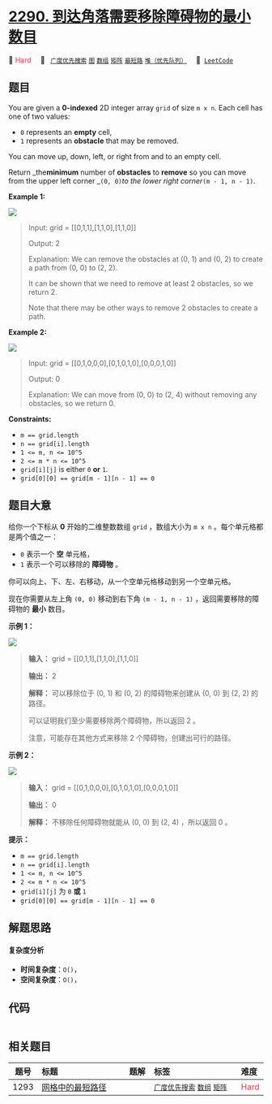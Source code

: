 # [2290. 到达角落需要移除障碍物的最小数目](https://leetcode.com/problems/minimum-obstacle-removal-to-reach-corner)

🔴 <font color=#ff334b>Hard</font>&emsp; 🔖&ensp; [`广度优先搜索`](/leetcode-js/outline/tag/breadth-first-search.md) [`图`](/leetcode-js/outline/tag/graph.md) [`数组`](/leetcode-js/outline/tag/array.md) [`矩阵`](/leetcode-js/outline/tag/matrix.md) [`最短路`](/leetcode-js/outline/tag/shortest-path.md) [`堆（优先队列）`](/leetcode-js/outline/tag/heap-priority-queue.md)&emsp; 🔗&ensp;[`LeetCode`](https://leetcode.com/problems/minimum-obstacle-removal-to-reach-corner)

## 题目

You are given a **0-indexed** 2D integer array `grid` of size `m x n`. Each
cell has one of two values:

  * `0` represents an **empty** cell,
  * `1` represents an **obstacle** that may be removed.

You can move up, down, left, or right from and to an empty cell.

Return _the**minimum** number of **obstacles** to **remove** so you can move
from the upper left corner _`(0, 0)`_to the lower right corner_`(m - 1, n -
1)`.



**Example 1:**

![](https://assets.leetcode.com/uploads/2022/04/06/example1drawio-1.png)

> Input: grid = [[0,1,1],[1,1,0],[1,1,0]]
> 
> Output: 2
> 
> Explanation: We can remove the obstacles at (0, 1) and (0, 2) to create a path from (0, 0) to (2, 2).
> 
> It can be shown that we need to remove at least 2 obstacles, so we return 2.
> 
> Note that there may be other ways to remove 2 obstacles to create a path.

**Example 2:**

![](https://assets.leetcode.com/uploads/2022/04/06/example1drawio.png)

> Input: grid = [[0,1,0,0,0],[0,1,0,1,0],[0,0,0,1,0]]
> 
> Output: 0
> 
> Explanation: We can move from (0, 0) to (2, 4) without removing any obstacles, so we return 0.

**Constraints:**

  * `m == grid.length`
  * `n == grid[i].length`
  * `1 <= m, n <= 10^5`
  * `2 <= m * n <= 10^5`
  * `grid[i][j]` is either `0` **or** `1`.
  * `grid[0][0] == grid[m - 1][n - 1] == 0`


## 题目大意

给你一个下标从 **0** 开始的二维整数数组 `grid` ，数组大小为 `m x n` 。每个单元格都是两个值之一：

  * `0` 表示一个 **空** 单元格，
  * `1` 表示一个可以移除的 **障碍物** 。

你可以向上、下、左、右移动，从一个空单元格移动到另一个空单元格。

现在你需要从左上角 `(0, 0)` 移动到右下角 `(m - 1, n - 1)` ，返回需要移除的障碍物的 **最小** 数目。



**示例 1：**

![](https://assets.leetcode.com/uploads/2022/04/06/example1drawio-1.png)

> 
> 
> 
> 
> 
> **输入：** grid = [[0,1,1],[1,1,0],[1,1,0]]
> 
> **输出：** 2
> 
> **解释：** 可以移除位于 (0, 1) 和 (0, 2) 的障碍物来创建从 (0, 0) 到 (2, 2) 的路径。
> 
> 可以证明我们至少需要移除两个障碍物，所以返回 2 。
> 
> 注意，可能存在其他方式来移除 2 个障碍物，创建出可行的路径。
> 
> 

**示例 2：**

![](https://assets.leetcode.com/uploads/2022/04/06/example1drawio.png)

> 
> 
> 
> 
> 
> **输入：** grid = [[0,1,0,0,0],[0,1,0,1,0],[0,0,0,1,0]]
> 
> **输出：** 0
> 
> **解释：** 不移除任何障碍物就能从 (0, 0) 到 (2, 4) ，所以返回 0 。
> 
> 



**提示：**

  * `m == grid.length`
  * `n == grid[i].length`
  * `1 <= m, n <= 10^5`
  * `2 <= m * n <= 10^5`
  * `grid[i][j]` 为 `0` **或** `1`
  * `grid[0][0] == grid[m - 1][n - 1] == 0`


## 解题思路

#### 复杂度分析

- **时间复杂度**：`O()`，
- **空间复杂度**：`O()`，

## 代码

```javascript

```

## 相关题目

<!-- prettier-ignore -->
| 题号 | 标题 | 题解 | 标签 | 难度 |
| :------: | :------ | :------: | :------ | :------ |
| 1293 | [网格中的最短路径](https://leetcode.com/problems/shortest-path-in-a-grid-with-obstacles-elimination) |  |  [`广度优先搜索`](/leetcode-js/outline/tag/breadth-first-search.md) [`数组`](/leetcode-js/outline/tag/array.md) [`矩阵`](/leetcode-js/outline/tag/matrix.md) | <font color=#ff334b>Hard</font> |

<style>
.blue {
    background-color: #096dd9;
    padding: 0.25rem 0.5rem;
    margin: 0;
    font-size: 0.85em;
    border-radius: 3px;
    color: white;
    font-weight: 500;
}
table th:first-of-type { width: 10%; }
table th:nth-of-type(2) { width: 35%; }
table th:nth-of-type(3) { width: 10%; }
table th:nth-of-type(4) { width: 35%; }
table th:nth-of-type(5) { width: 10%; }
</style>
